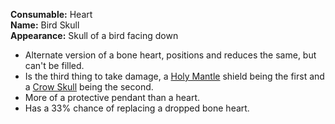 **Consumable:** Heart
<br>
**Name:** Bird Skull
<br>
**Appearance:** Skull of a bird facing down

- Alternate version of a bone heart, positions and reduces the same, but can't be filled.
- Is the third thing to take damage, a [Holy Mantle](https://bindingofisaacrebirth.fandom.com/wiki/Holy_Mantle) shield being the first and a [Crow Skull](../Crow%20Skull/idea.md) being the second.
- More of a protective pendant than a heart.
- Has a 33% chance of replacing a dropped bone heart.
